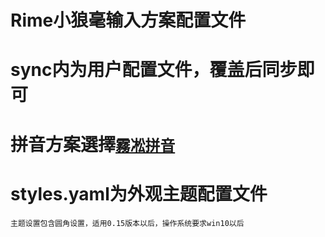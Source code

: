 # Rime小狼毫输入方案配置文件
# sync内为用户配置文件，覆盖后同步即可
# 拼音方案選擇[`霧凇拼音`](https://github.com/iDvel/rime-ice)
# styles.yaml为外观主题配置文件
```
主题设置包含圆角设置，适用0.15版本以后，操作系统要求win10以后
```
